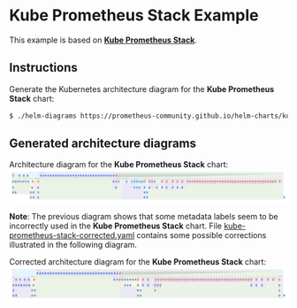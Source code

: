 # Kube Prometheus Stack Example

This example is based on **[Kube Prometheus Stack](https://github.com/prometheus-community/helm-charts/tree/main/charts/kube-prometheus-stack)**.

## Instructions

Generate the Kubernetes architecture diagram for the **Kube Prometheus Stack** chart:
```sh
$ ./helm-diagrams https://prometheus-community.github.io/helm-charts/kube-prometheus-stack
```

## Generated architecture diagrams

Architecture diagram for the **Kube Prometheus Stack** chart:
![kube-prometheus-stack.png](kube-prometheus-stack.png)

**Note**: The previous diagram shows that some metadata labels seem to be incorrectly used in the **Kube Prometheus Stack** chart. File [kube-prometheus-stack-corrected.yaml](kube-prometheus-stack-corrected.yaml) contains some possible corrections illustrated in the following diagram.

Corrected architecture diagram for the **Kube Prometheus Stack** chart:
![kube-prometheus-stack-corrected.png](kube-prometheus-stack-corrected.png)
